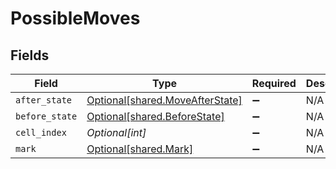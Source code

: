 # PossibleMoves


## Fields

| Field                                                                    | Type                                                                     | Required                                                                 | Description                                                              |
| ------------------------------------------------------------------------ | ------------------------------------------------------------------------ | ------------------------------------------------------------------------ | ------------------------------------------------------------------------ |
| `after_state`                                                            | [Optional[shared.MoveAfterState]](../../models/shared/moveafterstate.md) | :heavy_minus_sign:                                                       | N/A                                                                      |
| `before_state`                                                           | [Optional[shared.BeforeState]](../../models/shared/beforestate.md)       | :heavy_minus_sign:                                                       | N/A                                                                      |
| `cell_index`                                                             | *Optional[int]*                                                          | :heavy_minus_sign:                                                       | N/A                                                                      |
| `mark`                                                                   | [Optional[shared.Mark]](../../models/shared/mark.md)                     | :heavy_minus_sign:                                                       | N/A                                                                      |